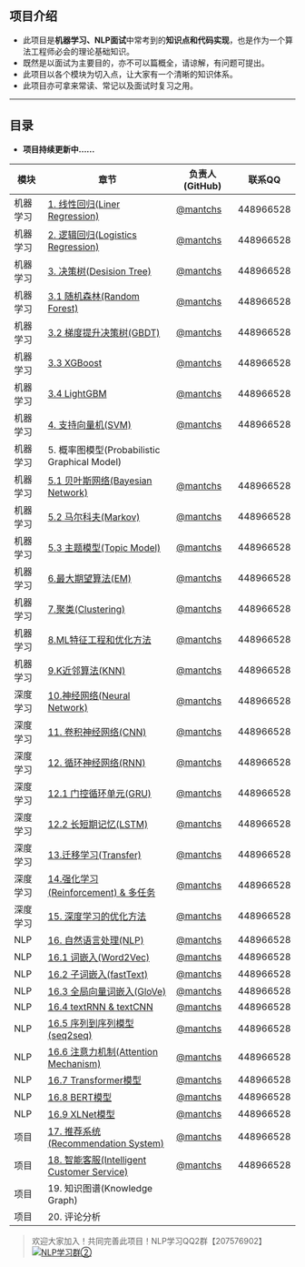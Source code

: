 ## 项目介绍

- 此项目是**机器学习、NLP面试**中常考到的**知识点和代码实现**，也是作为一个算法工程师必会的理论基础知识。
- 既然是以面试为主要目的，亦不可以篇概全，请谅解，有问题可提出。
- 此项目以各个模块为切入点，让大家有一个清晰的知识体系。
- 此项目亦可拿来常读、常记以及面试时复习之用。
------



## 目录

- **项目持续更新中......**

| 模块     | 章节                                                         | 负责人(GitHub)                          | 联系QQ    |
| -------- | ------------------------------------------------------------ | --------------------------------------- | --------- |
| 机器学习 | [1. 线性回归(Liner Regression)](https://github.com/NLP-LOVE/ML-NLP/blob/master/Machine%20Learning/Liner%20Regression/1.Liner%20Regression.md) | [@mantchs](https://github.com/NLP-LOVE) | 448966528 |
| 机器学习 | [2. 逻辑回归(Logistics Regression)](https://github.com/NLP-LOVE/ML-NLP/blob/master/Machine%20Learning/2.Logistics%20Regression/2.Logistics%20Regression.md) | [@mantchs](https://github.com/NLP-LOVE) | 448966528 |
| 机器学习 | [3. 决策树(Desision Tree)](https://github.com/NLP-LOVE/ML-NLP/blob/master/Machine%20Learning/3.Desition%20Tree/Desition%20Tree.md) | [@mantchs](https://github.com/NLP-LOVE) | 448966528 |
| 机器学习 | [3.1 随机森林(Random Forest)](https://github.com/NLP-LOVE/ML-NLP/blob/master/Machine%20Learning/3.1%20Random%20Forest/3.1%20Random%20Forest.md) | [@mantchs](https://github.com/NLP-LOVE) | 448966528 |
| 机器学习 | [3.2 梯度提升决策树(GBDT)](https://github.com/NLP-LOVE/ML-NLP/blob/master/Machine%20Learning/3.2%20GBDT/3.2%20GBDT.md) | [@mantchs](https://github.com/NLP-LOVE) | 448966528 |
| 机器学习 | [3.3 XGBoost](https://github.com/NLP-LOVE/ML-NLP/blob/master/Machine%20Learning/3.3%20XGBoost/3.3%20XGBoost.md) | [@mantchs](https://github.com/NLP-LOVE) | 448966528 |
| 机器学习 | [3.4 LightGBM](https://github.com/NLP-LOVE/ML-NLP/blob/master/Machine%20Learning/3.4%20LightGBM/3.4%20LightGBM.md) | [@mantchs](https://github.com/NLP-LOVE) | 448966528 |
| 机器学习 | [4. 支持向量机(SVM)](https://github.com/NLP-LOVE/ML-NLP/blob/master/Machine%20Learning/4.%20SVM/4.%20SVM.md) | [@mantchs](https://github.com/NLP-LOVE) | 448966528 |
| 机器学习 | 5. 概率图模型(Probabilistic Graphical Model)                 |                                         |           |
| 机器学习 | [5.1 贝叶斯网络(Bayesian Network)](https://github.com/NLP-LOVE/ML-NLP/blob/master/Machine%20Learning/5.1%20Bayes%20Network/5.1%20Bayes%20Network.md) | [@mantchs](https://github.com/NLP-LOVE) | 448966528 |
| 机器学习 | [5.2 马尔科夫(Markov)](https://github.com/NLP-LOVE/ML-NLP/blob/master/Machine%20Learning/5.2%20Markov/5.2%20Markov.md) | [@mantchs](https://github.com/NLP-LOVE) | 448966528 |
| 机器学习 | [5.3 主题模型(Topic Model)](https://github.com/NLP-LOVE/ML-NLP/tree/master/Machine%20Learning/5.3%20Topic%20Model) | [@mantchs](https://github.com/NLP-LOVE) | 448966528 |
| 机器学习 | [6.最大期望算法(EM)](https://github.com/NLP-LOVE/ML-NLP/tree/master/Machine%20Learning/6.%20EM) | [@mantchs](https://github.com/NLP-LOVE) | 448966528 |
| 机器学习 | [7.聚类(Clustering)](https://github.com/NLP-LOVE/ML-NLP/tree/master/Machine%20Learning/7.%20Clustering) | [@mantchs](https://github.com/NLP-LOVE) | 448966528 |
| 机器学习 | [8.ML特征工程和优化方法](https://github.com/NLP-LOVE/ML-NLP/tree/master/Machine%20Learning/8.%20ML%E7%89%B9%E5%BE%81%E5%B7%A5%E7%A8%8B%E5%92%8C%E4%BC%98%E5%8C%96%E6%96%B9%E6%B3%95) | [@mantchs](https://github.com/NLP-LOVE) | 448966528 |
| 机器学习 | [9.K近邻算法(KNN)](https://github.com/NLP-LOVE/ML-NLP/tree/master/Machine%20Learning/9.%20KNN) | [@mantchs](https://github.com/NLP-LOVE) | 448966528 |
| 深度学习 | [10.神经网络(Neural Network)](https://github.com/NLP-LOVE/ML-NLP/tree/master/Deep%20Learning/10.%20Neural%20Network) | [@mantchs](https://github.com/NLP-LOVE) | 448966528 |
| 深度学习 | [11. 卷积神经网络(CNN)](https://github.com/NLP-LOVE/ML-NLP/tree/master/Deep%20Learning/11.%20CNN) | [@mantchs](https://github.com/NLP-LOVE) | 448966528 |
| 深度学习 | [12. 循环神经网络(RNN)](https://github.com/NLP-LOVE/ML-NLP/tree/master/Deep%20Learning/12.%20RNN) | [@mantchs](https://github.com/NLP-LOVE) | 448966528 |
| 深度学习 | [12.1 门控循环单元(GRU)](https://github.com/NLP-LOVE/ML-NLP/tree/master/Deep%20Learning/12.1%20GRU) | [@mantchs](https://github.com/NLP-LOVE) | 448966528 |
| 深度学习 | [12.2 长短期记忆(LSTM)](https://github.com/NLP-LOVE/ML-NLP/tree/master/Deep%20Learning/12.2%20LSTM) | [@mantchs](https://github.com/NLP-LOVE) | 448966528 |
| 深度学习 | [13.迁移学习(Transfer)](https://github.com/NLP-LOVE/ML-NLP/tree/master/Deep%20Learning/13.%20Transfer%20Learning) | [@mantchs](https://github.com/NLP-LOVE) | 448966528 |
| 深度学习 | [14.强化学习(Reinforcement) & 多任务](https://github.com/NLP-LOVE/ML-NLP/tree/master/Deep%20Learning/14.%20Reinforcement%20Learning) | [@mantchs](https://github.com/NLP-LOVE) | 448966528 |
| 深度学习 | [15. 深度学习的优化方法](https://github.com/NLP-LOVE/ML-NLP/tree/master/Deep%20Learning/15.%20DL%20Optimizer) | [@mantchs](https://github.com/NLP-LOVE) | 448966528 |
| NLP      | [16. 自然语言处理(NLP)](https://github.com/NLP-LOVE/ML-NLP/tree/master/NLP/16.%20NLP) | [@mantchs](https://github.com/NLP-LOVE) | 448966528 |
| NLP      | [16.1 词嵌入(Word2Vec)](https://github.com/NLP-LOVE/ML-NLP/tree/master/NLP/16.1%20Word%20Embedding) | [@mantchs](https://github.com/NLP-LOVE) | 448966528 |
| NLP      | [16.2 子词嵌入(fastText)](https://github.com/NLP-LOVE/ML-NLP/tree/master/NLP/16.2%20fastText) | [@mantchs](https://github.com/NLP-LOVE) | 448966528 |
| NLP      | [16.3 全局向量词嵌入(GloVe)](https://github.com/NLP-LOVE/ML-NLP/tree/master/NLP/16.3%20GloVe) | [@mantchs](https://github.com/NLP-LOVE) | 448966528 |
| NLP      | [16.4 textRNN & textCNN](https://github.com/NLP-LOVE/ML-NLP/tree/master/NLP/16.4%20textRNN%20%26%20textCNN) | [@mantchs](https://github.com/NLP-LOVE) | 448966528 |
| NLP      | [16.5 序列到序列模型(seq2seq)](https://github.com/NLP-LOVE/ML-NLP/tree/master/NLP/16.5%20seq2seq) | [@mantchs](https://github.com/NLP-LOVE) | 448966528 |
| NLP      | [16.6 注意力机制(Attention Mechanism)](https://github.com/NLP-LOVE/ML-NLP/tree/master/NLP/16.6%20Attention) | [@mantchs](https://github.com/NLP-LOVE) | 448966528 |
| NLP      | [16.7 Transformer模型](https://github.com/NLP-LOVE/ML-NLP/tree/master/NLP/16.7%20Transformer) | [@mantchs](https://github.com/NLP-LOVE) | 448966528 |
| NLP      | [16.8 BERT模型](https://github.com/NLP-LOVE/ML-NLP/tree/master/NLP/16.8%20BERT) | [@mantchs](https://github.com/NLP-LOVE) | 448966528 |
| NLP      | [16.9 XLNet模型](https://github.com/NLP-LOVE/ML-NLP/tree/master/NLP/16.9%20XLNet) | [@mantchs](https://github.com/NLP-LOVE) | 448966528 |
| 项目     | [17. 推荐系统(Recommendation System)](https://github.com/NLP-LOVE/ML-NLP/tree/master/Project/17.%20Recommendation%20System) | [@mantchs](https://github.com/NLP-LOVE) | 448966528 |
| 项目     | [18. 智能客服(Intelligent Customer Service)](https://github.com/NLP-LOVE/ML-NLP/tree/master/Project/18.%20Intelligent%20Customer%20Service) | [@mantchs](https://github.com/NLP-LOVE) | 448966528 |
| 项目     | 19. 知识图谱(Knowledge Graph)                                |                                         |           |
| 项目     | 20. 评论分析                                                 |                                         |           |



> 欢迎大家加入！共同完善此项目！NLP学习QQ2群【207576902】<a target="_blank" href="http://shang.qq.com/wpa/qunwpa?idkey=1defd70810d9e67ca6ab3a30e1425a8a358139315a186dd2192d82a4c0ca1ce9"><img border="0" src="http://pub.idqqimg.com/wpa/images/group.png" alt="NLP学习群②" title="NLP学习群②"></a>
